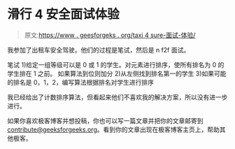 # 滑行 4 安全面试体验

> 原文:[https://www . geesforgeks . org/taxi 4 sure-面试-体验/](https://www.geeksforgeeks.org/taxi4sure-interview-experience/)

我参加了出租车安全驾驶。他们的过程是笔试，然后是 n f2f 面试。

笔试
1)给定一组等级可以是 0 或 1 的学生。对元素进行排序，使所有排名为 0 的学生排在 1 之前。
如果算法到位则加分
2)从左侧找到排名第一的学生
3)如果可能的排名是 0，1，2，编写算法根据排名对学生进行排序

我已经给出了计数排序算法，但看起来他们不喜欢我的解决方案，所以没有进一步进行。

如果你喜欢极客博客并想投稿，你也可以写一篇文章并把你的文章邮寄到 contribute@geeksforgeeks.org。看到你的文章出现在极客博客主页上，帮助其他极客。